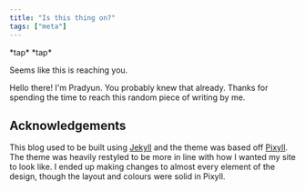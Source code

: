 ```yaml
---
title: "Is this thing on?"
tags: ["meta"]
---
```


\*tap\* \*tap\*

Seems like this is reaching you.

Hello there! I'm Pradyun. You probably knew that already. Thanks for
spending the time to reach this random piece of writing by me.

## Acknowledgements

This blog used to be built using [Jekyll] and the theme was based off
[Pixyll]. The theme was heavily restyled to be more in line with how I
wanted my site to look like. I ended up making changes to almost every
element of the design, though the layout and colours were solid in
Pixyll.

[jekyll]: http://jekyllrb.com/
[pixyll]: https://github.com/johnotander/pixyll
